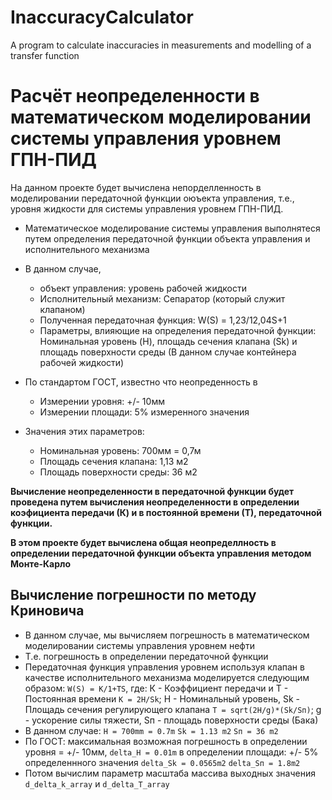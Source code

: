 # InaccuracyCalculator
A program to calculate inaccuracies in measurements and modelling of a transfer function
# Расчёт неопределенности в математическом моделировании системы управления уровнем ГПН-ПИД

На данном проекте будет вычислена непорделленность в моделировании передаточной функции оюъекта управления, т.е., уровня жидкости для системы управления уровнем ГПН-ПИД.

* Математическое моделирование системы управления выполнятеся путем определения передаточной функции объекта управления и исполнительного механизма

* В данном случае,
    * объект управления: уровень рабочей жидкости
    * Исполнительный механизм: Сепаратор (который служит клапаном)
    * Полученная передаточная функция: W(S) = 1,23/12,04S+1
    * Параметры, влияющие на определения передаточной функции: Номинальная уровень (H), площадь сечения клапана (Sk) и площадь поверхности среды (В данном случае контейнера рабочей жидкости)

* По стандартом ГОСТ, известно что неопреденность в
    * Измерении уровня: +/- 10мм
    * Измерении площади: 5% измеренного значения 
* Значения этих параметров: 
    * Номинальная уровень: 700мм = 0,7м
    * Площадь сечения клапана: 1,13 м2
    * Площадь поверхности среды: 36 м2


**Вычисление неопределенности в передаточной функции будет проведена путем вычисления неопределенности в определении коэфициента передачи (К) и в постоянной времени (Т), передаточной функции.**

**В этом проекте будет вычислена общая неопределлность в определении передаточной функции объекта управления методом Монте-Карло**


## Вычисление погрешности по методу Криновича
* В данном случае, мы вычисляем погрешность в математическом моделировании системы управления уровнем нефти
* Т.е. погрешность в определении передаточной функции
* Передаточная функция управления уровнем используя клапан в качестве исполнительного механизма моделируется следующим образом:
  `W(S) = K/1+TS`, где: К - Коэффициент передачи и Т - Постоянная времени
  `К = 2Н/Sk`; Н - Номинальный уровень, Sk - Площадь сечения регулирующего клапана
  `Т = sqrt(2H/g)*(Sk/Sп)`; g - ускорение силы тяжести, Sп - площадь поверхности среды (Бака)
* В данном случае: `H = 700mm = 0.7m`
                   `Sk = 1.13 m2`
                   `Sп = 36 m2`
* По ГОСТ: максимальная возможная погрешность в определении уровня = +/- 10мм,
                                                                      `delta_H = 0.01m`
                                              в определении площади: +/- 5% определеннного значения
                                                                      `delta_Sk = 0.0565m2`
                                                                      `delta_Sп = 1.8m2`
* Потом вычислим параметр масштаба массива выходных значения `d_delta_k_array` и `d_delta_T_array`

